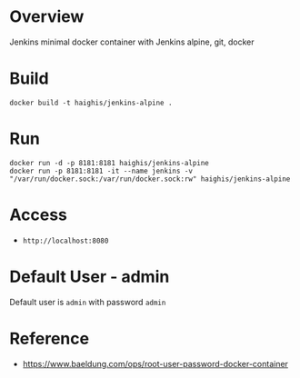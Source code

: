 
# Overview
Jenkins minimal docker container with Jenkins alpine, git, docker

# Build
```
docker build -t haighis/jenkins-alpine .
```

# Run
 ```
 docker run -d -p 8181:8181 haighis/jenkins-alpine
docker run -p 8181:8181 -it --name jenkins -v "/var/run/docker.sock:/var/run/docker.sock:rw" haighis/jenkins-alpine
 ```

 # Access
- `http://localhost:8080`

# Default User - admin
Default user is `admin` with password `admin`

# Reference
- https://www.baeldung.com/ops/root-user-password-docker-container

